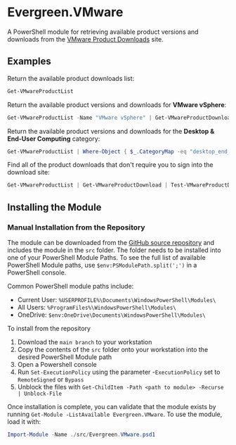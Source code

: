 # Evergreen.VMware

A PowerShell module for retrieving available product versions and downloads from the [VMware Product Downloads](https://customerconnect.vmware.com/en/downloads/#all_products) site.

## Examples

Return the available product downloads list:

```powershell
Get-VMwareProductList
```

Return the available product versions and downloads for **VMware vSphere**:

```powershell
Get-VMwareProductList -Name "VMware vSphere" | Get-VMwareProductDownload
```

Return the available product versions and downloads for the **Desktop & End-User Computing** category:

```powershell
Get-VMwareProductList | Where-Object { $_.CategoryMap -eq "desktop_end_user_computing" } | Get-VMwareProductDownload
```

Find all of the product downloads that don't require you to sign into the download site:

```powershell
Get-VMwareProductList | Get-VMwareProductDownload | Test-VMwareProductDownload | Where-Object { $_.Result -eq $true }
```

## Installing the Module

### Manual Installation from the Repository

The module can be downloaded from the [GitHub source repository](https://github.com/EUCPilots/evergreen.vmware) and includes the module in the `src` folder. The folder needs to be installed into one of your PowerShell Module Paths. To see the full list of available PowerShell Module paths, use `$env:PSModulePath.split(';')` in a PowerShell console.

Common PowerShell module paths include:

* Current User: `%USERPROFILE%\Documents\WindowsPowerShell\Modules\`
* All Users: `%ProgramFiles%\WindowsPowerShell\Modules\`
* OneDrive: `$env:OneDrive\Documents\WindowsPowerShell\Modules\`

To install from the repository

1. Download the `main branch` to your workstation
2. Copy the contents of the `src` folder onto your workstation into the desired PowerShell Module path
3. Open a Powershell console
4. Run `Set-ExecutionPolicy` using the parameter -`ExecutionPolicy` set to `RemoteSigned` or `Bypass`
5. Unblock the files with `Get-ChildItem -Path <path to module> -Recurse | Unblock-File`

Once installation is complete, you can validate that the module exists by running `Get-Module -ListAvailable Evergreen.VMware`. To use the module, load it with:

```powershell
Import-Module -Name ./src/Evergreen.VMware.psd1
```
